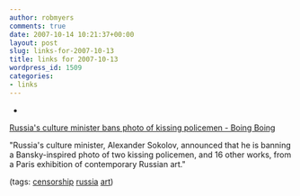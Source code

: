 ```yaml
---
author: robmyers
comments: true
date: 2007-10-14 10:21:37+00:00
layout: post
slug: links-for-2007-10-13
title: links for 2007-10-13
wordpress_id: 1509
categories:
- links
---
```


  

  *   


[Russia's culture minister bans photo of kissing policemen - Boing Boing](http://www.boingboing.net/2007/10/12/russias-culture-mini.html)

  


"Russia's culture minister, Alexander Sokolov, announced that he is banning a Bansky-inspired photo of two kissing policemen, and 16 other works, from a Paris exhibition of contemporary Russian art."

  


(tags: [censorship](http://del.icio.us/robmyers/censorship) [russia](http://del.icio.us/robmyers/russia) [art](http://del.icio.us/robmyers/art))

  

  
  


